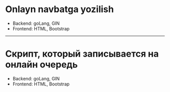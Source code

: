 # Onlayn navbatga yozilish
- Backend: goLang, GIN
- Frontend: HTML, Bootstrap

________________________________________________
# Скрипт, который записывается на онлайн очередь
- Backend: goLang, GIN
- Frontend: HTML, Bootstrap